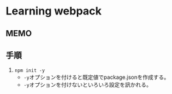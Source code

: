 # Learning webpack
## MEMO
## 手順
1.  `npm init -y`  
    - `-y`オプションを付けると既定値でpackage.jsonを作成する。
    - `-y`オプションを付けないといろいろ設定を訊かれる。
